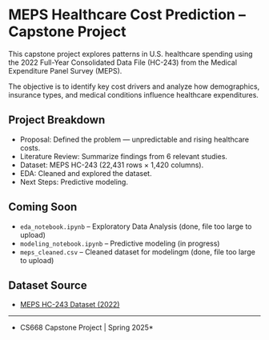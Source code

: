 # MEPS Healthcare Cost Prediction – Capstone Project

This capstone project explores patterns in U.S. healthcare spending using the 2022 Full-Year Consolidated Data File (HC-243) from the Medical Expenditure Panel Survey (MEPS). 

The objective is to identify key cost drivers and analyze how demographics, insurance types, and medical conditions influence healthcare expenditures.

## Project Breakdown

- Proposal: Defined the problem — unpredictable and rising healthcare costs.
- Literature Review: Summarize findings from 6 relevant studies.
- Dataset: MEPS HC-243 (22,431 rows × 1,420 columns).
- EDA: Cleaned and explored the dataset.
- Next Steps: Predictive modeling.

## Coming Soon

- `eda_notebook.ipynb` – Exploratory Data Analysis (done, file too large to upload)
- `modeling_notebook.ipynb` – Predictive modeling (in progress)
- `meps_cleaned.csv` – Cleaned dataset for modelingm (done, file too large to upload)

## Dataset Source

- [MEPS HC-243 Dataset (2022)](https://meps.ahrq.gov/mepsweb/data_stats/download_data_files_detail.jsp?cboPufNumber=HC-243)

---

* CS668 Capstone Project | Spring 2025*
